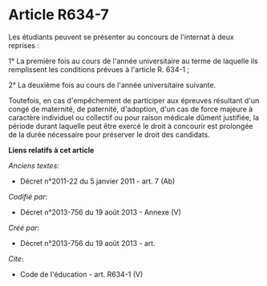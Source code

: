 # Article R634-7

Les étudiants peuvent se présenter au concours de l'internat à deux reprises : 

1° La première fois au cours de l'année universitaire au terme de laquelle ils remplissent les conditions prévues à l'article
R. 634-1 ; 

2° La deuxième fois au cours de l'année universitaire suivante. 

Toutefois, en cas d'empêchement de participer aux épreuves résultant d'un congé de maternité, de paternité, d'adoption, d'un
cas de force majeure à caractère individuel ou collectif ou pour raison médicale dûment justifiée, la période durant laquelle
peut être exercé le droit à concourir est prolongée de la durée nécessaire pour préserver le droit des candidats.

**Liens relatifs à cet article**

_Anciens textes_:

  - Décret n°2011-22 du 5 janvier 2011 - art. 7 (Ab)

_Codifié par_:

  - Décret n°2013-756 du 19 août 2013 -  Annexe (V)

_Créé par_:

  - Décret n°2013-756 du 19 août 2013 - art.

_Cite_:

  - Code de l'éducation - art. R634-1 (V)
